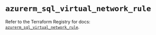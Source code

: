 # `azurerm_sql_virtual_network_rule`

Refer to the Terraform Registry for docs: [`azurerm_sql_virtual_network_rule`](https://registry.terraform.io/providers/hashicorp/azurerm/3.100.0/docs/resources/sql_virtual_network_rule).

